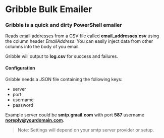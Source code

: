 # Gribble Bulk Emailer
### Gribble is a quick and dirty PowerShell emailer 
Reads email addresses from a CSV file called **email_addresses.csv** using the 
column header *EmailAddress*. You can easily inject data from other columns into the
body of you email.  
    
Gribble will output to **log.csv** for success and failures.

#### Configuration
Gribble needs a JSON file containing the following keys:  
* server
* port
* username
* password
  
Example server could be **smtp.gmail.com** with port **587** username **noreply@yourdomain.com**.
> Note: Settings will depend on your smtp server provider or setup.
